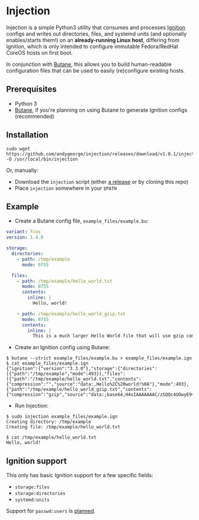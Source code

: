 # Injection

Injection is a simple Python3 utility that consumes and processes [Ignition](https://coreos.github.io/ignition/) configs and writes out directories, files, and systemd units (and optionally enables/starts them!) on an **already-running Linux host**, differing from Ignition, which is only intended to configure immutable Fedora/RedHat CoreOS hosts on first boot.

In conjunction with [Butane](https://coreos.github.io/butane/), this allows you to build human-readable configuration files that can be used to easily (re)configure existing hosts.

## Prerequisites

- Python 3
- [Butane](https://coreos.github.io/butane/getting-started/#getting-butane), if you're planning on using Butane to generate Ignition configs (recommended)

## Installation

```
sudo wget https://github.com/andygeorge/injection/releases/download/v1.0.1/injection -O /usr/local/bin/injection
```

Or, manually:
- Download the `injection` script (either [a release](https://github.com/andygeorge/injection/releases) or by cloning this repo)
- Place `injection` somewhere in your `$PATH`

## Example

- Create a Butane config file, `example_files/example.bu`:

```yaml
variant: fcos
version: 1.4.0

storage:
  directories:
    - path: /tmp/example
      mode: 0755

  files:
    - path: /tmp/example/hello_world.txt
      mode: 0755
      contents:
        inline: |
          Hello, world!

    - path: /tmp/example/hello_world_gzip.txt
      mode: 0755
      contents:
        inline: |
          This is a much larger Hello World file that will use gzip compression in the Ignition. Lorem ipsum dolor sit amet, consectetur adipisicing elit, sed do eiusmod tempor incididunt ut labore et dolore magna aliqua. Ut enim ad minim veniam, quis nostrud exercitation ullamco laboris nisi ut aliquip ex ea commodo consequat. Duis aute irure dolor in reprehenderit in voluptate velit esse cillum dolore eu fugiat nulla pariatur. Excepteur sint occaecat cupidatat non proident, sunt in culpa qui officia deserunt mollit anim id est laborum.
```

- Create an Ignition config using Butane:

```shell
$ butane --strict example_files/example.bu > example_files/example.ign
$ cat example_files/example.ign
{"ignition":{"version":"3.3.0"},"storage":{"directories":[{"path":"/tmp/example","mode":493}],"files":[{"path":"/tmp/example/hello_world.txt","contents":{"compression":"","source":"data:,Hello%2C%20world!%0A"},"mode":493},{"path":"/tmp/example/hello_world_gzip.txt","contents":{"compression":"gzip","source":"data:;base64,H4sIAAAAAAAC/zSQQc4UOwyE9+8UdYBRn+IhgcQSxNoknu6Skjjj2MOI06MwP7soicv1fd8uLnBB0LNcaOKnOj5ra4Yf5q3izqaISwK/2BpyKc7fnCjWp+tatAEOxKX4cg4GbRz4aq4dnCs7qjVzLAaka9xQbCwtoZEOqZxcLBwntDFuWFpRDcpc3SpC+zQHR2FlzRHIQJOf5gqNd7aiyzkE0vhIOfA9oIMdUtG5D08dlH7DI7kwbIVnhb7UC0N2YWRr0ou9k/cnLu5NfyM5oS+obORu1d4Ej5Q48P+OlAwFPV0/YDngOl0vHVWdsS+e1nKGhOK5SaFrKQpb+6dIoYl7npTA2IUwxSmRfuDTq+gMze1xBKwU0SKBkpNVYk/YwHRj1bEtblMcKNmmbG7Y/c5CQdWlvl+7tV1DtiBW6Prwmv34708AAAD//9sohz4WAgAA"},"mode":493}]}}
```

- Run Injection:

```shell
$ sudo injection example_files/example.ign
Creating directory: /tmp/example
Creating file: /tmp/example/hello_world.txt

$ cat /tmp/example/hello_world.txt
Hello, world!
```

## Ignition support

This only has basic Ignition support for a few specific fields:

- `storage:files`
- `storage:directories`
- `systemd:units`

Support for `passwd:users` is [planned](https://github.com/andygeorge/injection/issues/1).
